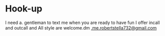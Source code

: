 # Hook-up
I need a. gentleman to text me when you are ready to have fun I offer incall and outcall and All style are welcome.dm .me.robertstella732@gmail.com
